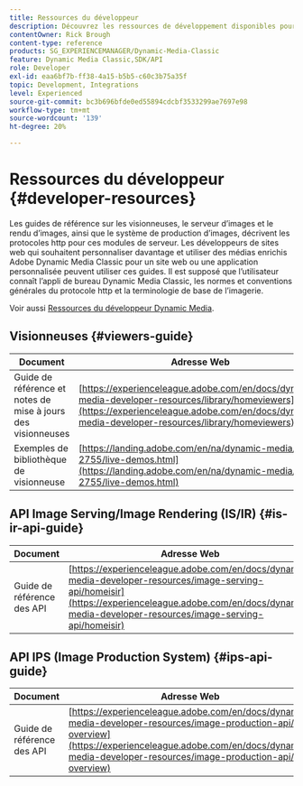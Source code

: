 ```yaml
---
title: Ressources du développeur
description: Découvrez les ressources de développement disponibles pour Dynamic Media.
contentOwner: Rick Brough
content-type: reference
products: SG_EXPERIENCEMANAGER/Dynamic-Media-Classic
feature: Dynamic Media Classic,SDK/API
role: Developer
exl-id: eaa6bf7b-ff38-4a15-b5b5-c60c3b75a35f
topic: Development, Integrations
level: Experienced
source-git-commit: bc3b696bfde0ed55894cdcbf3533299ae7697e98
workflow-type: tm+mt
source-wordcount: '139'
ht-degree: 20%

---
```


# Ressources du développeur {#developer-resources}

Les guides de référence sur les visionneuses, le serveur d’images et le rendu d’images, ainsi que le système de production d’images, décrivent les protocoles http pour ces modules de serveur. Les développeurs de sites web qui souhaitent personnaliser davantage et utiliser des médias enrichis Adobe Dynamic Media Classic pour un site web ou une application personnalisée peuvent utiliser ces guides. Il est supposé que l’utilisateur connaît l’appli de bureau Dynamic Media Classic, les normes et conventions générales du protocole http et la terminologie de base de l’imagerie.

Voir aussi [Ressources du développeur Dynamic Media](https://experienceleague.adobe.com/en/docs/dynamic-media-developer-resources).

## Visionneuses {#viewers-guide}

| Document | Adresse Web |
| --- | --- |
| Guide de référence et notes de mise à jours des visionneuses | [https://experienceleague.adobe.com/en/docs/dynamic-media-developer-resources/library/homeviewers](https://experienceleague.adobe.com/en/docs/dynamic-media-developer-resources/library/homeviewers) |
| Exemples de bibliothèque de visionneuse | [https://landing.adobe.com/en/na/dynamic-media/ctir-2755/live-demos.html](https://landing.adobe.com/en/na/dynamic-media/ctir-2755/live-demos.html) |

## API Image Serving/Image Rendering (IS/IR) {#is-ir-api-guide}

| Document | Adresse Web |
| --- | --- |
| Guide de référence des API | [https://experienceleague.adobe.com/en/docs/dynamic-media-developer-resources/image-serving-api/homeisir](https://experienceleague.adobe.com/en/docs/dynamic-media-developer-resources/image-serving-api/homeisir) |

## API IPS (Image Production System) {#ips-api-guide}

| Document | Adresse Web |
| --- | --- |
| Guide de référence des API | [https://experienceleague.adobe.com/en/docs/dynamic-media-developer-resources/image-production-api/c-overview](https://experienceleague.adobe.com/en/docs/dynamic-media-developer-resources/image-production-api/c-overview) |

<!-- ## Image Authoring {#ia}

| Document| Web address |
| --- | --- |
| User Guide | Contact Adobe Dynamic Media Classic technical support for this documentation. |
| Release Notes | Contact Adobe Dynamic Media Classic technical support for this documentation. |

## Dynamic Media Classic API {#dmc-api}

| Document | Web address |
| --- | --- |
| API Reference Guide | Contact Adobe Dynamic Media Classic technical support for documentation. |
 -->










<!-- 

**Web-to-Print**

|Document|Web address|
|--- |--- |
|Reference Guide|[https://www.adobe.com/go/learn_s7_webtoprint_en](https://www.adobe.com/go/learn_s7_webtoprint_en)| 

-->
